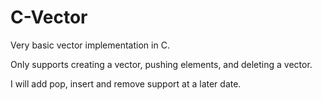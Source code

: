 # C-Vector

Very basic vector implementation in C. 

Only supports creating a vector, pushing elements, and deleting a vector.

I will add pop, insert and remove support at a later date. 
